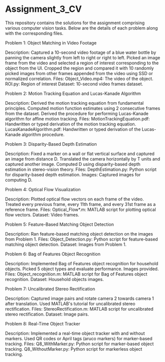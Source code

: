 # Assignment_3_CV

This repository contains the solutions for the assignment comprising various computer vision tasks. Below are the details of each problem along with the corresponding files.

Problem 1: Object Matching in Video Footage

Description:
Captured a 10-second video footage of a blue water bottle by panning the camera slightly from left to right or right to left.
Picked an image frame from the video and selected a region of interest corresponding to the object from the UI.
Cropped the region and compared it with 10 randomly picked images from other frames appended from the video using SSD or normalized correlation.
Files:
Object_Video.mp4: The video of the object.
ROI.py: Region of interest
Dataset: 10-second video frames dataset.


Problem 2: Motion Tracking Equation and Lucas-Kanade Algorithm

Description:
Derived the motion tracking equation from fundamental principles.
Computed motion function estimates using 2 consecutive frames from the dataset.
Derived the procedure for performing Lucas-Kanade algorithm for affine motion tracking.
Files:
MotionTrackingEquation.pdf: Handwritten or typed derivation of the motion tracking equation.
LucasKanadeAlgorithm.pdf: Handwritten or typed derivation of the Lucas-Kanade algorithm procedure.


Problem 3: Disparity-Based Depth Estimation

Description:
Fixed a marker on a wall or flat vertical surface and captured an image from distance D.
Translated the camera horizontally by T units and captured another image.
Computed D using disparity-based depth estimation in stereo-vision theory.
Files:
DepthEstimation.py: Python script for disparity-based depth estimation.
Images: Captured images for computing D.


Problem 4: Optical Flow Visualization

Description:
Plotted optical flow vectors on each frame of the video.
Treated every previous frame, every 11th frame, and every 31st frame as a reference frame.
Files:
Optical_Flow*.m: MATLAB script for plotting optical flow vectors.
Dataset: Video frames.


Problem 5: Feature-Based Matching Object Detection

Description:
Ran feature-based matching object detection on the images from Problem 1.
Files:
Object_Detection.py: Python script for feature-based matching object detection.
Dataset: Images from Problem 1.


Problem 6: Bag of Features Object Recognition

Description:
Implemented Bag of Features object recognition for household objects.
Picked 5 object types and evaluate performance. Images provided.
Files:
Object_recognition.m: MATLAB script for Bag of Features object recognition.
Dataset: Household objects images.


Problem 7: Uncalibrated Stereo Rectification

Description:
Captured image pairs and rotate camera 2 towards camera 1 after translation.
Used MATLAB's tutorial for uncalibrated stereo rectification.
Files:
StereoRectification.m: MATLAB script for uncalibrated stereo rectification.
Dataset: Image pairs.

Problem 8: Real-Time Object Tracker

Description:
Implemented a real-time object tracker with and without markers.
Used QR codes or April tags (aruco markers) for marker-based tracking.
Files:
Q8_WithMarker.py: Python script for marker-based object tracking.
Q8_WithoutMarker.py: Python script for markerless object tracking.
